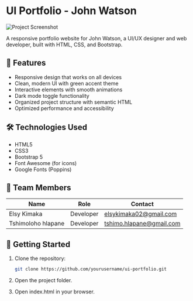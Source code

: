 # UI Portfolio - John Watson

![Project Screenshot](/screenshot.png)

A responsive portfolio website for John Watson, a UI/UX designer and web developer, built with HTML, CSS, and Bootstrap.

## 🌟 Features

- Responsive design that works on all devices
- Clean, modern UI with green accent theme
- Interactive elements with smooth animations
- Dark mode toggle functionality
- Organized project structure with semantic HTML
- Optimized performance and accessibility

## 🛠 Technologies Used

- HTML5
- CSS3
- Bootstrap 5
- Font Awesome (for icons)
- Google Fonts (Poppins)

## 👥 Team Members

| Name            | Role                | Contact                     |
|-----------------|---------------------|-----------------------------|
| Elsy Kimaka    |  Developer  | elsykimaka02@gmail.com |
| Tshimoloho hlapane    | Developer        |  tshimo.hlapane@gmail.com|

## 🚀 Getting Started

1. Clone the repository:
   ```bash
   git clone https://github.com/yourusername/ui-portfolio.git
2. Open the project folder.

3. Open index.html in your browser.

